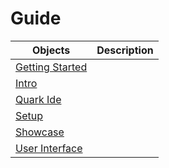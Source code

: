 # Guide

| Objects | Description |
| ----- | ----- |
| [Getting Started](/guide/getting-started.md) | |
| [Intro](/guide/intro.md) | |
| [Quark Ide](/guide/quark-ide.md) | |
| [Setup](/guide/setup.md) | |
| [Showcase](/guide/showcase.md) | |
| [User Interface](/guide/user-interface.md) | |
